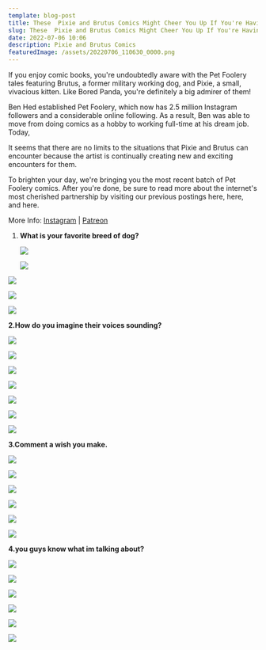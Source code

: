 ```yaml
---
template: blog-post
title: These  Pixie and Brutus Comics Might Cheer You Up If You're Having a Bad Day
slug: These  Pixie and Brutus Comics Might Cheer You Up If You're Having a Bad Day
date: 2022-07-06 10:06
description: Pixie and Brutus Comics
featuredImage: /assets/20220706_110630_0000.png
---
```

If you enjoy comic books, you're undoubtedly aware with the Pet Foolery tales featuring Brutus, a former military working dog, and Pixie, a small, vivacious kitten. Like Bored Panda, you're definitely a big admirer of them!

Ben Hed established Pet Foolery, which now has 2.5 million Instagram followers and a considerable online following. As a result, Ben was able to move from doing comics as a hobby to working full-time at his dream job. Today,

<script async="" src="https://pagead2.googlesyndication.com/pagead/js/adsbygoogle.js?client=ca-pub-4648723387452672" crossorigin="anonymous"></script>

<ins class="adsbygoogle" style="display:block; text-align:center;" data-ad-layout="in-article" data-ad-format="fluid" data-ad-client="ca-pub-4648723387452672" data-ad-slot="9248327144"></ins>

<script>
     (adsbygoogle = window.adsbygoogle || []).push({});
</script>

It seems that there are no limits to the situations that Pixie and Brutus can encounter because the artist is continually creating new and exciting encounters for them.

To brighten your day, we're bringing you the most recent batch of Pet Foolery comics. After you're done, be sure to read more about the internet's most cherished partnership by visiting our previous postings here, here, and here.

More Info: [Instagram](https://www.instagram.com/pet_foolery/) | [Patreon](https://www.patreon.com/petfoolery)

1. **What is your favorite breed of dog?**

      ![](/assets/a1.jpg)

      ![](/assets/a2.jpg)

<script async="" src="https://pagead2.googlesyndication.com/pagead/js/adsbygoogle.js?client=ca-pub-4648723387452672" crossorigin="anonymous"></script>

<ins class="adsbygoogle" style="display:block; text-align:center;" data-ad-layout="in-article" data-ad-format="fluid" data-ad-client="ca-pub-4648723387452672" data-ad-slot="9248327144"></ins>

<script>
     (adsbygoogle = window.adsbygoogle || []).push({});
</script>

   ![](/assets/a3.jpg)

   ![](/assets/a4.jpg)

   ![](/assets/a5.jpg)

   **2.How do you imagine their voices sounding?**

   ![](/assets/b1.jpg)

   ![](/assets/b2.jpg)

<script async="" src="https://pagead2.googlesyndication.com/pagead/js/adsbygoogle.js?client=ca-pub-4648723387452672" crossorigin="anonymous"></script>

<ins class="adsbygoogle" style="display:block; text-align:center;" data-ad-layout="in-article" data-ad-format="fluid" data-ad-client="ca-pub-4648723387452672" data-ad-slot="9248327144"></ins>

<script>
     (adsbygoogle = window.adsbygoogle || []).push({});
</script>

   ![](/assets/b3.jpg)

   ![](/assets/b4.jpg)

   ![](/assets/b5.jpg)

   ![](/assets/b6.jpg)

<script async="" src="https://pagead2.googlesyndication.com/pagead/js/adsbygoogle.js?client=ca-pub-4648723387452672" crossorigin="anonymous"></script>

<ins class="adsbygoogle" style="display:block; text-align:center;" data-ad-layout="in-article" data-ad-format="fluid" data-ad-client="ca-pub-4648723387452672" data-ad-slot="9248327144"></ins>

<script>
     (adsbygoogle = window.adsbygoogle || []).push({});
</script>

   ![](/assets/b7.jpg)

   **3.Comment a wish you make.**

   ![](/assets/c1.jpg)

   ![](/assets/c2.jpg)

<script async="" src="https://pagead2.googlesyndication.com/pagead/js/adsbygoogle.js?client=ca-pub-4648723387452672" crossorigin="anonymous"></script>

<ins class="adsbygoogle" style="display:block; text-align:center;" data-ad-layout="in-article" data-ad-format="fluid" data-ad-client="ca-pub-4648723387452672" data-ad-slot="9248327144"></ins>

<script>
     (adsbygoogle = window.adsbygoogle || []).push({});
</script>
   ![](/assets/c3.jpg)

   ![](/assets/c4.jpg)

   ![](/assets/c5.jpg)

<script async="" src="https://pagead2.googlesyndication.com/pagead/js/adsbygoogle.js?client=ca-pub-4648723387452672" crossorigin="anonymous"></script>

<ins class="adsbygoogle" style="display:block; text-align:center;" data-ad-layout="in-article" data-ad-format="fluid" data-ad-client="ca-pub-4648723387452672" data-ad-slot="9248327144"></ins>

<script>
     (adsbygoogle = window.adsbygoogle || []).push({});
</script>

   ![](/assets/c6.jpg)

   **4.you guys know what im talking about?**

   ![](/assets/d1.jpg)

   ![](/assets/d2.jpg)<script async="" src="https://pagead2.googlesyndication.com/pagead/js/adsbygoogle.js?client=ca-pub-4648723387452672" crossorigin="anonymous"></script>

<ins class="adsbygoogle" style="display:block; text-align:center;" data-ad-layout="in-article" data-ad-format="fluid" data-ad-client="ca-pub-4648723387452672" data-ad-slot="9248327144"></ins>

<script>
     (adsbygoogle = window.adsbygoogle || []).push({});
</script>

   ![](/assets/d3.jpg)

   ![](/assets/d4.jpg)

   ![](/assets/d5.jpg)

   ![](/assets/d6.jpg)